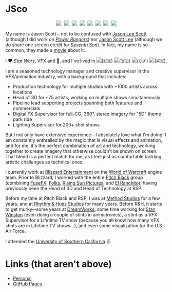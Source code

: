 <!--
**jasoncscott/jasoncscott** is a ✨ _special_ ✨ repository because its `README.md` (this file) appears on your GitHub profile.

Here are some ideas to get you started:

- 🔭 I’m currently working on ...
- 🌱 I’m currently learning ...
- 👯 I’m looking to collaborate on ...
- 🤔 I’m looking for help with ...
- 💬 Ask me about ...
- 📫 How to reach me: ...
- 😄 Pronouns: ...
- ⚡ Fun fact: ...
-->
# JSco

<!-- Socials -->
<p align="center">
  <kbd>
    <a href="https://www.facebook.com/jason.c.scott"  title="Facebook">
      <img src="https://img.shields.io/badge/jason.c.scott-0866FF?logo=Facebook&logoColor=white" /></a>
    <a href="https://www.github.com/jasoncscott"  title="GitHub">
      <img src="https://img.shields.io/badge/jasoncscott-181717?logo=GitHub&logoColor=white" /></a>
    <a href="https://www.imdb.com/name/nm1108233/"  title="IMDB">
      <img src="https://img.shields.io/badge/Jason%20Scott-F5C518?logo=IMDB&logoColor=white" /></a>
    <a href="https://www.linkedin.com/in/jasoncscott" title="LinkedIn">
      <img src="https://img.shields.io/badge/jasoncscott-0072b1?logo=Linkedin&logoColor=white" /></a>
    <a href="https://twitter.com/jason_c_scott"       title="Twitter">
      <img src="https://img.shields.io/badge/@jason__c__scott-00acee?logo=Twitter&logoColor=white" /></a>
    <a href="https://www.youtube.com/@jasoncscott"    title="YouTube">
      <img src="https://img.shields.io/badge/jasoncscott-FF0000?logo=YouTube&logoColor=white" /></a>
    <a href="https://vimeo.com/jasoncscott"           title="Vimeo">
    <img src="https://img.shields.io/badge/jasoncscott-1AB7EA?logo=Vimeo&logoColor=white" /></a>
    <a href="https://zerply.com/jason_scott"          title="Zerply">
      <img src="https://img.shields.io/badge/jason_scott-7BBB6E?logo=Zerply&logoColor=white" /></a>
  </kbd>
</p>

My name is Jason Scott – not to be confused with [Jason Lee Scott](http://www.powerrangers.com/character/mighty-morphin-power-rangers-jason-lee-scott-red-ranger-season-1/) (although I did work on _[Power Rangers](http://www.imdb.com/title/tt3717490)_) nor [Jason Scott Lee](http://www.imdb.com/name/nm0001462/) (although we do share one screen credit for _[Seventh Son](http://www.imdb.com/title/tt1121096/)_).  In fact, my name is so common, they made a [movie](http://www.imdb.com/title/tt0469144/) about it.

I ❤️ _[Star Wars](https://www.starwars.com/)_, VFX and :movie_camera:, and I've lived in <img src="https://flagsapi.com/US/flat/16.png">(🇺🇸) <img src="https://flagsapi.com/DE/flat/16.png">(🇩🇪) <img src="https://flagsapi.com/CA/flat/16.png">(🇨🇦) <img src="https://flagsapi.com/AU/flat/16.png">(🇦🇺).

I am a seasoned technology manager and creative supervisor in the VFX/animation industry, with a background that includes:
* Production technology for multiple studios with ~1000 artists across locations
* Head of 3D for ~75 artists, working on multiple shows simultaneously
* Pipeline lead supporting projects spanning both features and commercials
* Digital FX Supervisor for full-CG, 360°, stereo imagery for "5D" theme park ride
* Lighting Supervisor for 200+ shot shows

But I not only have extensive experience—I absolutely love what I'm doing! I am constantly enthralled by the magic that is visual effects and animation, and for me, it's the perfect combination of art and technology, working together to create imagery that otherwise couldn't be shown on screen. That blend is a perfect match for me, as I feel just as comfortable tackling artistic challenges as technical ones.

I currently work at [Blizzard Entertainment](https://www.blizzard.com/) on the [World of Warcraft](https://worldofwarcraft.blizzard.com/) engine team.  Prior to Blizzard, I worked with the entire [Pitch Black](https://www.pitchblackcompany.com/) group (combining [FuseFX](https://www.fusefx.com/), [Folks](https://www.folksvfx.com/), [Rising Sun Pictures](https://www.rsp.com.au/), and [El Ranchito](https://www.elranchito.es/)), having previously been the Head of 3D and Head of Technology at RSP.

Before my time at Pitch Black and RSP, I was at [Method Studios](https://www.methodstudios.com/) for a few years, and at [Rhythm & Hues Studios](https://www.rhythm.com/) for many years. Before R&H, it starts to get murky--some years at [DreamWorks](https://www.dreamworksanimation.com/), some time working for [Stan Winston](https://www.stanwistonschool.com/stan-winston-studio) (even doing a couple of stints in animatronics), a stint as a VFX Supervisor for a Lifetime TV show (because you all know how many VFX shots are in Lifetime TV shows...), and even some visualization for the U.S. Air Force.

I attended the [University of Southern California](https://www.usc.edu/) :v:.


# Links (that aren't above)
* [Personal](https://www.thescottclan.org/jason/)
* [GitHub Pages](https://jasoncscott.github.io/)
